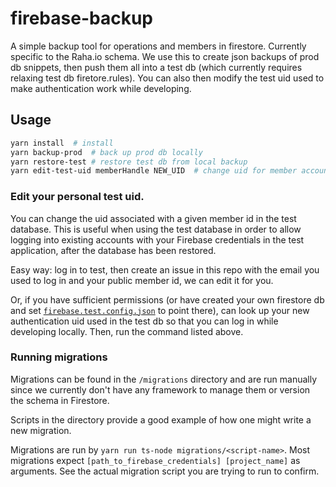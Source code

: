 # firebase-backup

A simple backup tool for operations and members in firestore. Currently specific
to the Raha.io schema. We use this to create json backups of prod db snippets,
then push them all into a test db (which currently requires relaxing test db
firetore.rules). You can also then modify the test uid used to make
authentication work while developing.

## Usage

```sh
yarn install  # install
yarn backup-prod  # back up prod db locally
yarn restore-test # restore test db from local backup
yarn edit-test-uid memberHandle NEW_UID  # change uid for member account in test db, see more below.
```

### Edit your personal test uid.

You can change the uid associated with a given member id in the test database.
This is useful when using the test database in order to allow logging into
existing accounts with your Firebase credentials in the test application, after
the database has been restored.

Easy way: log in to test, then create an issue in this repo with the email you
used to log in and your public member id, we can edit it for you.

Or, if you have sufficient permissions (or have created your own firestore db
and set [`firebase.test.config.json`](firebase.test.config.json) to point
there), can look up your new authentication uid used in the test db so that you
can log in while developing locally. Then, run the command listed above.

### Running migrations

Migrations can be found in the `/migrations` directory and are run manually since
we currently don't have any framework to manage them or version the schema in
Firestore.

Scripts in the directory provide a good example of how one might write a new migration.

Migrations are run by `yarn run ts-node migrations/<script-name>`. Most migrations expect
`[path_to_firebase_credentials] [project_name]` as arguments. See the actual
migration script you are trying to run to confirm.
